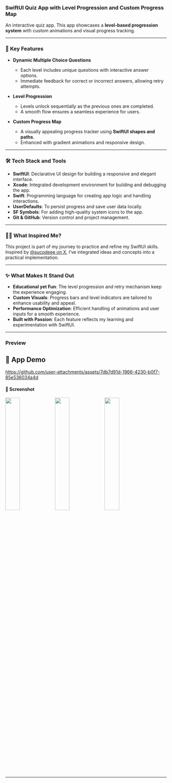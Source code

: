 ### **SwiftUI Quiz App with Level Progression and Custom Progress Map**  

An interactive quiz app. This app showcases a **level-based progression system** with custom animations and visual progress tracking.  

---

### 📲 **Key Features**  

- **Dynamic Multiple Choice Questions**  
   - Each level includes unique questions with interactive answer options.  
   - Immediate feedback for correct or incorrect answers, allowing retry attempts.  

- **Level Progression**  
   - Levels unlock sequentially as the previous ones are completed.  
   - A smooth flow ensures a seamless experience for users.  

- **Custom Progress Map**  
   - A visually appealing progress tracker using **SwiftUI shapes and paths**.  
   - Enhanced with gradient animations and responsive design.  

---

### 🛠 **Tech Stack and Tools**  

- **SwiftUI**: Declarative UI design for building a responsive and elegant interface.  
- **Xcode**: Integrated development environment for building and debugging the app.  
- **Swift**: Programming language for creating app logic and handling interactions.   
- **UserDefaults**: To persist progress and save user data locally.  
- **SF Symbols**: For adding high-quality system icons to the app.  
- **Git & GitHub**: Version control and project management.  

---

### 👩‍💻 **What Inspired Me?**  

This project is part of my journey to practice and refine my SwiftUI skills. Inspired by [@sucodeee on X](https://x.com/sucodeee), I’ve integrated ideas and concepts into a practical implementation.  

---

### ✨ **What Makes It Stand Out**  

- **Educational yet Fun**: The level progression and retry mechanism keep the experience engaging.  
- **Custom Visuals**: Progress bars and level indicators are tailored to enhance usability and appeal.  
- **Performance Optimization**: Efficient handling of animations and user inputs for a smooth experience.  
- **Built with Passion**: Each feature reflects my learning and experimentation with SwiftUI.  

---

### **Preview**
 ## 🎥 App Demo 


https://github.com/user-attachments/assets/7db7d91d-1966-4230-b0f7-85e536034a4d



#### 📸 Screenshot  
<img src="https://github.com/user-attachments/assets/25dc41a7-b70e-4b56-a992-0a29217b418b" width="30%" /> 
<img src="https://github.com/user-attachments/assets/209d1f3e-7a7c-4ba9-beae-f3069c4fcb6c" width="30%" /> 
<img src="https://github.com/user-attachments/assets/b439eb37-31c7-4990-9dd5-a36c4b66e0d0" width="30%" />

---

